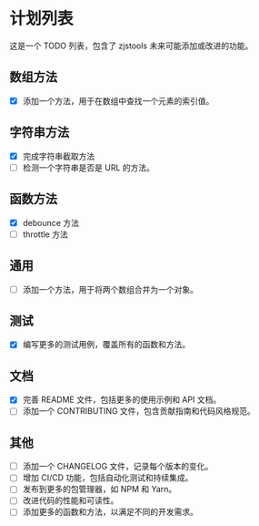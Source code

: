 # 计划列表

这是一个 TODO 列表，包含了 zjstools 未来可能添加或改进的功能。

## 数组方法

- [x] 添加一个方法，用于在数组中查找一个元素的索引值。

## 字符串方法

- [x] 完成字符串截取方法
- [ ] 检测一个字符串是否是 URL 的方法。

## 函数方法

- [x] debounce 方法
- [ ] throttle 方法

## 通用

- [ ] 添加一个方法，用于将两个数组合并为一个对象。

## 测试

-[x] 编写更多的测试用例，覆盖所有的函数和方法。

## 文档

- [x] 完善 README 文件，包括更多的使用示例和 API 文档。
- [ ] 添加一个 CONTRIBUTING 文件，包含贡献指南和代码风格规范。

## 其他

- [ ] 添加一个 CHANGELOG 文件，记录每个版本的变化。
- [ ] 增加 CI/CD 功能，包括自动化测试和持续集成。
- [ ] 发布到更多的包管理器，如 NPM 和 Yarn。
- [ ] 改进代码的性能和可读性。
- [ ] 添加更多的函数和方法，以满足不同的开发需求。
